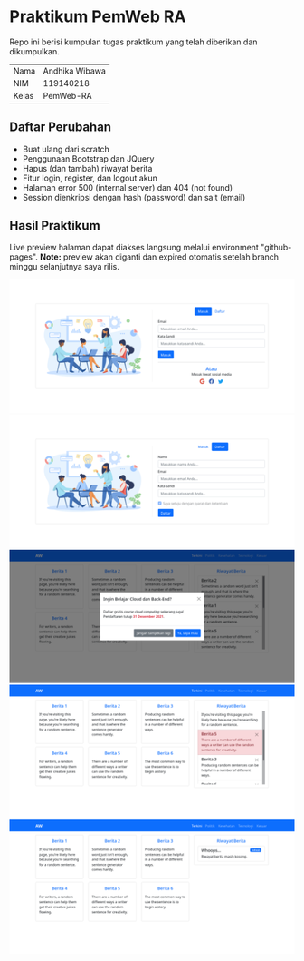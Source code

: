# Praktikum PemWeb RA

Repo ini berisi kumpulan tugas praktikum yang telah diberikan dan dikumpulkan.

| | |
| - | - |
| Nama | Andhika Wibawa |
| NIM | 119140218 |
| Kelas | PemWeb-RA |

## Daftar Perubahan
* Buat ulang dari scratch
* Penggunaan Bootstrap dan JQuery
* Hapus (dan tambah) riwayat berita
* Fitur login, register, dan logout akun
* Halaman error 500 (internal server) dan 404 (not found)
* Session dienkripsi dengan hash (password) dan salt (email)

## Hasil Praktikum

Live preview halaman dapat diakses langsung melalui environment "github-pages". **Note:** preview akan diganti dan expired otomatis setelah branch minggu selanjutnya saya rilis.

![Screenshot Halaman](img/preview1.png)
![Screenshot Halaman](img/preview2.png)
![Screenshot Halaman](img/preview3.png)
![Screenshot Halaman](img/preview4.png)
![Screenshot Halaman](img/preview5.png)